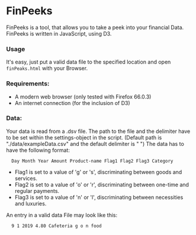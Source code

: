 # FinPeeks

FinPeeks is a tool, that allows you to take a peek into your financial Data.
FinPeeks is written in JavaScript, using D3.

### Usage
It's easy, just put a valid data file to the specified location and open `finPeaks.html` with your Browser.

### Requirements:
- A modern web browser (only tested with Firefox 66.0.3)
- An internet connection (for the inclusion of D3)

### Data:
Your data is read from a .dsv file.
The path to the file and the delimiter have to be set within the settings-object in the script.
(Default path is "./data/exampleData.csv" and the default delimiter is " ")
The data has to have the following format:
```
  Day Month Year Amount Product-name Flag1 Flag2 Flag3 Category
```
- Flag1 is set to a value of 'g' or 's', discriminating between goods and services.
- Flag2 is set to a value of 'o' or 'r', discriminating between one-time and regular payments.
- Flag3 is set to a value of 'n' or 'l', discriminating between necessities and luxuries.

An entry in a valid data File may look like this:
```
  9 1 2019 4.80 Cafeteria g o n food
```

